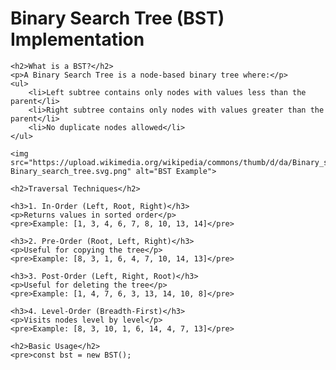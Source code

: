 
<head>
    <title>Binary Search Tree (BST)</title>
    
</head>
<body>
    <h1>Binary Search Tree (BST) Implementation</h1>
    
    <h2>What is a BST?</h2>
    <p>A Binary Search Tree is a node-based binary tree where:</p>
    <ul>
        <li>Left subtree contains only nodes with values less than the parent</li>
        <li>Right subtree contains only nodes with values greater than the parent</li>
        <li>No duplicate nodes allowed</li>
    </ul>
    
    <img src="https://upload.wikimedia.org/wikipedia/commons/thumb/d/da/Binary_search_tree.svg/400px-Binary_search_tree.svg.png" alt="BST Example">
    
    <h2>Traversal Techniques</h2>
    
    <h3>1. In-Order (Left, Root, Right)</h3>
    <p>Returns values in sorted order</p>
    <pre>Example: [1, 3, 4, 6, 7, 8, 10, 13, 14]</pre>
    
    <h3>2. Pre-Order (Root, Left, Right)</h3>
    <p>Useful for copying the tree</p>
    <pre>Example: [8, 3, 1, 6, 4, 7, 10, 14, 13]</pre>
    
    <h3>3. Post-Order (Left, Right, Root)</h3>
    <p>Useful for deleting the tree</p>
    <pre>Example: [1, 4, 7, 6, 3, 13, 14, 10, 8]</pre>
    
    <h3>4. Level-Order (Breadth-First)</h3>
    <p>Visits nodes level by level</p>
    <pre>Example: [8, 3, 10, 1, 6, 14, 4, 7, 13]</pre>
    
    <h2>Basic Usage</h2>
    <pre>const bst = new BST();

</body>

